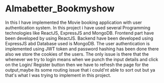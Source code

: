 # Almabetter_Bookmyshow
In this I have implemented the Movie booking application with user authentication system.
In this project i have used several Programming technologies like ReactJS, ExpressJS and MongoDB.
Frontend part have been developed by using ReactJS.
Backend have been developed using ExpressJS abd Database used is MongoDB.
The user authentication is implemented using JWT token and password hashing has been done there also we store the cookies of the users.
The only issue is there that the whenever we try to login means when we punch the input details and click on the Login/ Register button then we have to refresh the page for the output,maybe its some routing issue that i could'nt able to sort out but ya that's what I was trying to implement in this project.
